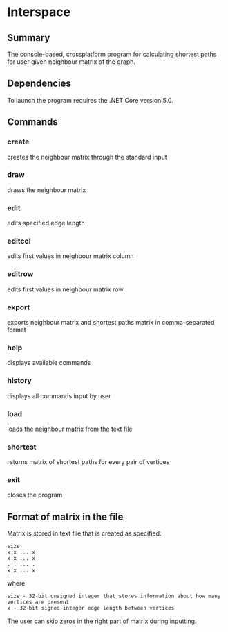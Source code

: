# Interspace

## Summary

The console-based, crossplatform program for calculating shortest paths for user given neighbour matrix of the graph.

## Dependencies

To launch the program requires the .NET Core version 5.0.

## Commands

### create
creates the neighbour matrix through the standard input
### draw
draws the neighbour matrix
### edit
edits specified edge length
### editcol
edits first values in neighbour matrix column
### editrow
edits first values in neighbour matrix row
### export
exports neighbour matrix and shortest paths matrix in comma-separated format
### help
displays available commands
### history
displays all commands input by user
### load
loads the neighbour matrix from the text file
### shortest
returns matrix of shortest paths for every pair of vertices
### exit
closes the program

## Format of matrix in the file
Matrix is stored in text file that is created as specified:
```
size
x x ... x
x x ... x
. . ... .
x x ... x
```
where
```
size - 32-bit unsigned integer that stores information about how many vertices are present
x - 32-bit signed integer edge length between vertices
```
The user can skip zeros in the right part of matrix during inputting.
